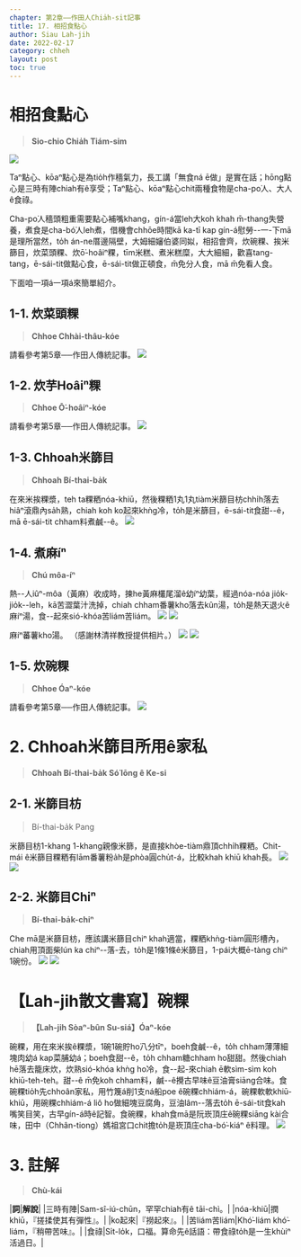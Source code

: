 ```yaml
---
chapter: 第2章——作田人Chia̍h-si̍t記事
title: 17. 相招食點心
author: Siau Lah-jih
date: 2022-02-17
category: chheh
layout: post
toc: true
---
```


# 相招食點心
> **Sio-chio Chia̍h Tiám-sim**

![](../too5/12/12-3-1.菜頭粿.jpg)

Taⁿ點心、kōaⁿ點心是為tio̍h作穡氣力，長工講「無食ná ē做」是實在話；hōng點心是三時有陣chiah有ê享受；Taⁿ點心、kōaⁿ點心chit兩種食物是cha-po͘人、大人ê食祿。

Cha-po͘人穡頭粗重需要點心補嘴khang，gín-á當leh大koh khah m̄-thang失營養，煮食是cha-bó͘人leh煮，借機會chhōe時間kā ka-tī kap gín-á慰勞--一-下mā是理所當然，to̍h án-ne厝邊隔壁，大姆細嬸伯婆同姒，相招會齊，炊碗粿、挨米篩目，炊菜頭粿、炊ō͘-hoâiⁿ粿，tīm米糕、煮米糕糜，大大細細，歡喜tang-tang，ē-sái-tit做點心食，ē-sái-tit做正頓食，m̄免分人食，mā m̄免看人食。

下面咱一項á一項á來簡單紹介。


## 1-1. 炊菜頭粿
>**Chhoe Chhài-thâu-kóe**

請看參考第5章──作田人傳統記事。
![](../too5/12/12-3-2.菜頭粿.jpg)

## 1-2. 炊芋Hoâiⁿ粿
>**Chhoe Ō͘-hoâiⁿ-kóe**

請看參考第5章──作田人傳統記事。
![](../too5/12/12-3-3.芋梭仔芋粿.jpg)

## 1-3. Chhoah米篩目
>**Chhoah Bí-thai-ba̍k**
 
在來米挨粿漿，teh ta粿粞nóa-khiū，然後粿粞1丸1丸tiàm米篩目枋chhi̍h落去hiâⁿ滾鼎內sa̍h熟，chiah koh ko͘起來khǹg冷，to̍h是米篩目，ē-sái-tit食甜--ê，mā ē-sái-tit chham料煮鹹--ê。
![](../too5/12/12-3-8.米篩目.jpg)  


## 1-4. 煮麻íⁿ
>**Chú môa-íⁿ**

熱--人iûⁿ-môa（黃麻）收成時，揀he黃麻欉尾溜ê幼íⁿ幼葉，經過nóa-nóa jio̍k-jio̍k--leh，kā苦澀葉汁洗掉，chiah chham番薯kho͘落去kûn湯，to̍h是熱天退火ê麻íⁿ湯，食--起來sió-khóa苦liám苦liám。
![](../too5/12/12-3-11.黃麻欉.jpg)
![](../too5/12/12-3-12.麻穎.jpg)

麻íⁿ蕃薯kho͘湯。
（感謝林清祥教授提供相片。）
![](../too5/12/12-3-13.麻穎.jpg)
![](../too5/12/12-3-14.麻穎.jpg)

## 1-5. 炊碗粿
>**Chhoe Óaⁿ-kóe**

請看參考第5章──作田人傳統記事。
![](../too5/12/12-3-10.麻豆碗粿.jpg)

# 2. Chhoah米篩目所用ê家私
>**Chhoah Bí-thai-ba̍k Só͘ Iōng ê Ke-si**

## 2-1. 米篩目枋
> Bí-thai-ba̍k Pang 

米篩目枋1-khang 1-khang親像米篩，是直接khòe-tiàm鼎頂chhi̍h粿粞。Chit-mái ê米篩目粿粞有lām番薯粉a̍h是phòa圓chu̍t-á，比較khah khiū khah長。
![](../too5/12/12-3-4.米篩目礤.jpg)
![](../too5/12/12-3-5.米篩目礤枋.jpg)

## 2-2. 米篩目Chiⁿ
>**Bí-thai-ba̍k-chiⁿ**

Che mā是米篩目枋，應該講米篩目chiⁿ khah適當，粿粞khǹg-tiàm圓形槽內，chiah用頂面柴lún ka chiⁿ--落-去，to̍h是1條1條ê米篩目，1-pái大概ē-tàng chiⁿ 1碗份。
![](../too5/12/12-3-6.米篩目.jpg)
![](../too5/12/12-3-7.米篩目竹塘.jpg)

# 【Lah-jih散文書寫】碗粿
>**【Lah-jih Sòaⁿ-bûn Su-siá】Óaⁿ-kóe**
  
碗粿，用在來米挨ê粿漿，1碗1碗貯ho͘八分tīⁿ，boeh食鹹--ê，to̍h chham薄薄細塊肉幼á kap菜脯幼á；boeh食甜--ê，to̍h chham糖chham ho͘甜甜。然後chiah hē落去籠床炊，炊熟sió-khóa khǹg ho͘冷，食--起-來chiah ē軟sìm-sìm koh khiū-teh-teh。甜--ê m̄免koh chham料，鹹--ê攪古早味ê豆油膏siāng合味。食碗粿tio̍h先chhoân家私，用竹篾á削1支ná船poe ê碗粿chhiám-á，碗粿軟軟khiū-khiū，用碗粿chhiám-á liô ho͘做細塊豆腐角，豆油lâm--落去to̍h ē-sái-tit食kah嘴笑目笑，古早gín-á時ê記智。食碗粿，khah食mā是阮崁頂庄ê碗粿siāng kài合味，田中（Chhân-tiong）媽祖宮口chit擔to̍h是崁頂庄cha-bó͘-kiáⁿ ê料理。
![](../too5/12/12-6-4.碗粿攕仔.jpg)

# 3. 註解
> **Chù-kái**

|**詞**|**解說**|
|三時有陣|Sam-sî-iú-chūn，罕罕chiah有ê tāi-chì。|
|nóa-khiū|撋khiū，『搓揉使其有彈性』。|
|ko͘起來|『撈起來』。|
|苦liám苦liám|Khó͘-liám khó͘-liám，『稍帶苦味』。|
|食祿|Si̍t-lo̍k，口福。算命先ê話語：帶食祿to̍h是一生khùiⁿ活過日。|
